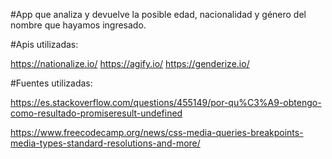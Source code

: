 #App que analiza y devuelve la posible edad, nacionalidad y género del nombre que hayamos ingresado.

#Apis utilizadas:

https://nationalize.io/
https://agify.io/
https://genderize.io/


#Fuentes utilizadas:

https://es.stackoverflow.com/questions/455149/por-qu%C3%A9-obtengo-como-resultado-promiseresult-undefined

https://www.freecodecamp.org/news/css-media-queries-breakpoints-media-types-standard-resolutions-and-more/


